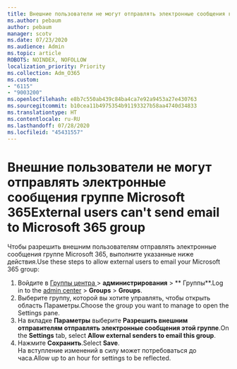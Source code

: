 ```yaml
---
title: Внешние пользователи не могут отправлять электронные сообщения группе Microsoft 365
ms.author: pebaum
author: pebaum
manager: scotv
ms.date: 07/23/2020
ms.audience: Admin
ms.topic: article
ROBOTS: NOINDEX, NOFOLLOW
localization_priority: Priority
ms.collection: Adm_O365
ms.custom:
- "6115"
- "9003200"
ms.openlocfilehash: e8b7c550ab439c84ba4ca7e92a9453a27e430763
ms.sourcegitcommit: b10cea11b4975354b91193327b58aa4740d34833
ms.translationtype: HT
ms.contentlocale: ru-RU
ms.lasthandoff: 07/28/2020
ms.locfileid: "45431557"
---
```

# <a name="external-users-cant-send-email-to-microsoft-365-group"></a><span data-ttu-id="aa48e-102">Внешние пользователи не могут отправлять электронные сообщения группе Microsoft 365</span><span class="sxs-lookup"><span data-stu-id="aa48e-102">External users can't send email to Microsoft 365 group</span></span>

<span data-ttu-id="aa48e-103">Чтобы разрешить внешним пользователям отправлять электронные сообщения группе Microsoft 365, выполните указанные ниже действия.</span><span class="sxs-lookup"><span data-stu-id="aa48e-103">Use these steps to allow external users to email your Microsoft 365 group:</span></span>

1. <span data-ttu-id="aa48e-104">Войдите в [Группы центра ](https://admin.microsoft.com/) > **администрирования** > \*\* Группы\*\*.</span><span class="sxs-lookup"><span data-stu-id="aa48e-104">Log in to the [admin center](https://admin.microsoft.com/) > **Groups** > **Groups**.</span></span>
2. <span data-ttu-id="aa48e-105">Выберите группу, которой вы хотите управлять, чтобы открыть область Параметры.</span><span class="sxs-lookup"><span data-stu-id="aa48e-105">Choose the group you want to manage to open the Settings pane.</span></span>
3. <span data-ttu-id="aa48e-106">На вкладке **Параметры** выберите **Разрешить внешним отправителям отправлять электронные сообщения этой группе**.</span><span class="sxs-lookup"><span data-stu-id="aa48e-106">On the **Settings** tab, select **Allow external senders to email this group**.</span></span>
4. <span data-ttu-id="aa48e-107">Нажмите **Сохранить**.</span><span class="sxs-lookup"><span data-stu-id="aa48e-107">Select **Save**.</span></span></br>
    <span data-ttu-id="aa48e-108">На вступление изменений в силу может потребоваться до часа.</span><span class="sxs-lookup"><span data-stu-id="aa48e-108">Allow up to an hour for settings to be reflected.</span></span> 
